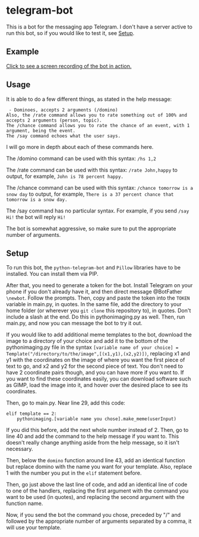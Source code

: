 # telegram-bot

This is a bot for the messaging app Telegram. I don't have a server active to run this bot, so if you would like to test it, see [Setup](https://github.com/RD1K/python-telegram-bot#Setup).


## Example
[Click to see a screen recording of the bot in action.](https://i.imgur.com/8M6p0q6.mp4)

## Usage
It is able to do a few different things, as stated in the help message:

```I create memes based on templates and text provided to me by you. These are the available templates right now:
 - Dominoes, accepts 2 arguments (/domino)
Also, the /rate command allows you to rate something out of 100% and accepts 2 arguments (person, topic).
The /chance command allows you to rate the chance of an event, with 1 argument, being the event.
The /say command echoes what the user says.
```

I will go more in depth about each of these commands here.

The /domino command can be used with this syntax: `/hs 1,2`

The /rate command can be used with this syntax: `/rate John,happy` to output, for example, `John is 78 percent happy.`

The /chance command can be used with this syntax: `/chance tomorrow is a snow day` to output, for example, `There is a 37 percent chance that tomorrow is a snow day.`

The /say command has no particular syntax. For example, if you send `/say Hi!` the bot will reply `Hi!`

The bot is somewhat aggressive, so make sure to put the appropriate number of arguments.

## Setup
To run this bot, the `python-telegram-bot` and `Pillow` libraries have to be installed. You can install them via PIP.

After that, you need to generate a token for the bot. Install Telegram on your phone if you don't already have it, and then direct message @BotFather `\newbot`. Follow the prompts. Then, copy and paste the token into the `TOKEN` variable in main.py, in quotes. In the same file, add the directory to your home folder (or wherever you `git clone` this repository to), in quotes. Don't include a slash at the end. Do this in pythonimaging.py as well. Then, run main.py, and now you can message the bot to try it out.

If you would like to add additional meme templates to the bot, download the image to a directory of your choice and add it to the bottom of the pythonimaging.py file in the syntax `[variable name of your choice] = Template("/directory/to/the/image",[(x1,y1),(x2,y2)])`, replacing x1 and y1 with the coordinates on the image of where you want the first piece of text to go, and x2 and y2 for the second piece of text. You don't need to have 2 coordinate pairs though, and you can have more if you want to. If you want to find these coordinates easily, you can download software such as GIMP, load the image into it, and hover over the desired place to see its coordinates. 

Then, go to main.py. Near line 29, add this code:

```
elif template == 2:
    pythonimaging.[variable name you chose].make_meme(userInput)
```

If you did this before, add the next whole number instead of 2. Then, go to line 40 and add the command to the help message if you want to. This doesn't really change anything aside from the help message, so it isn't necessary. 

Then, below the `domino` function around line 43, add an identical function but replace domino with the name you want for your template. Also, replace 1 with the number you put in the `elif` statement before.

Then, go just above the last line of code, and add an identical line of code to one of the handlers, replacing the first argument with the command you want to be used (in quotes), and replacing the second argument with the function name.

Now, if you send the bot the command you chose, preceded by "/" and followed by the appropriate number of arguments separated by a comma, it will use your template.
